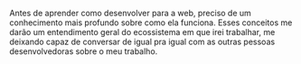 Antes de aprender como desenvolver para a web, preciso de um conhecimento mais profundo sobre como ela funciona.
Esses conceitos me darão um entendimento geral do ecossistema em que irei trabalhar, me deixando capaz de conversar de igual pra igual com as outras pessoas desenvolvedoras sobre o meu trabalho.
